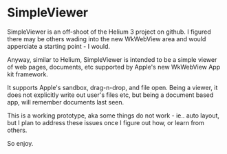 # SimpleViewer


SimpleViewer is an off-shoot of the Helium 3 project on github.  I figured
there may be others wading into the new WkWebView area and would apperciate
a starting point - I would.

Anyway, similar to Helium, SimpleViewer is intended to be a simple viewer
of web pages, documents, etc supported by Apple's new WkWebView App kit
framework.

It supports Apple's sandbox, drag-n-drop, and file open.  Being a viewer, it
does not explicitly write out user's files etc, but being a document based
app, will remember documents last seen.

This is a working prototype, aka some things do not work - ie.. auto layout, 
but I plan to address these issues once I figure out how, or learn from others.

So enjoy.
